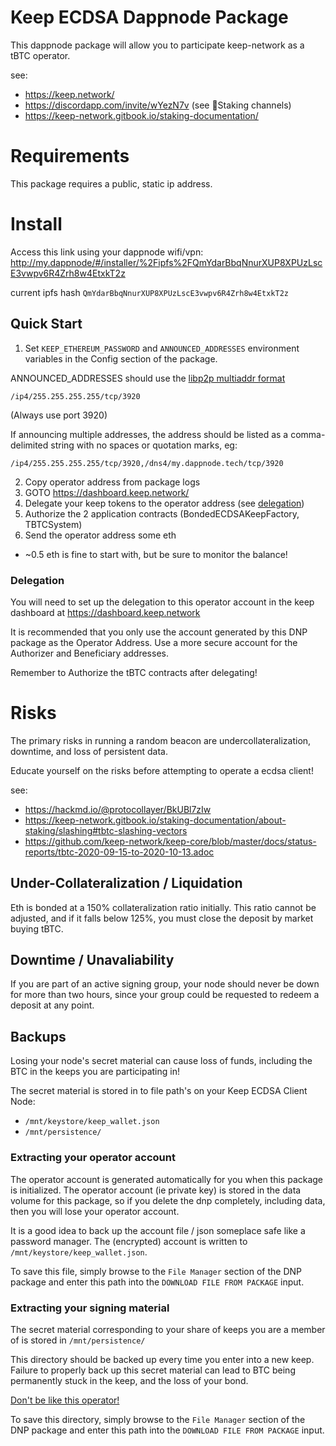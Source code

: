 # Keep ECDSA Dappnode Package
This dappnode package will allow you to participate keep-network as a tBTC operator.

see:
- https://keep.network/
- https://discordapp.com/invite/wYezN7v (see 🥩Staking channels)
- https://keep-network.gitbook.io/staking-documentation/

# Requirements
This package requires a public, static ip address.

# Install
Access this link using your dappnode wifi/vpn:
http://my.dappnode/#/installer/%2Fipfs%2FQmYdarBbqNnurXUP8XPUzLscE3vwpv6R4Zrh8w4EtxkT2z

current ipfs hash `QmYdarBbqNnurXUP8XPUzLscE3vwpv6R4Zrh8w4EtxkT2z`

## Quick Start
1. Set `KEEP_ETHEREUM_PASSWORD` and `ANNOUNCED_ADDRESSES` environment variables in the Config section of the package.

ANNOUNCED_ADDRESSES should use the [libp2p multiaddr format](https://docs.libp2p.io/concepts/addressing/)
```
/ip4/255.255.255.255/tcp/3920
```

(Always use port 3920)

If announcing multiple addresses, the address should be listed as a comma-delimited string with no spaces or quotation marks, eg:
```
/ip4/255.255.255.255/tcp/3920,/dns4/my.dappnode.tech/tcp/3920
```

2. Copy operator address from package logs
3. GOTO https://dashboard.keep.network/
4. Delegate your keep tokens to the operator address (see [delegation](#delegation))
5. Authorize the 2 application contracts (BondedECDSAKeepFactory, TBTCSystem)
6. Send the operator address some eth
  - ~0.5 eth is fine to start with, but be sure to monitor the balance!

### Delegation
You will need to set up the delegation to this operator account in the keep dashboard at https://dashboard.keep.network

It is recommended that you only use the account generated by this DNP package as the Operator Address.
Use a more secure account for the Authorizer and Beneficiary addresses.

Remember to Authorize the tBTC contracts after delegating!

# Risks
The primary risks in running a random beacon are undercollateralization, downtime, and loss of persistent data.

Educate yourself on the risks before attempting to operate a ecdsa client!

see:
- https://hackmd.io/@protocollayer/BkUBl7zIw
- https://keep-network.gitbook.io/staking-documentation/about-staking/slashing#tbtc-slashing-vectors
- https://github.com/keep-network/keep-core/blob/master/docs/status-reports/tbtc-2020-09-15-to-2020-10-13.adoc


## Under-Collateralization / Liquidation
Eth is bonded at a 150% collateralization ratio initially. This ratio cannot
be adjusted, and if it falls below 125%, you must close the deposit by market
buying tBTC.


## Downtime / Unavaliability
If you are part of an active signing group, your node should never be down for more than two hours, since your group could be requested to redeem a deposit at any point.


## Backups
Losing your node's secret material can cause loss of funds, including the BTC in the keeps you are participating in!

The secret material is stored in to file path's on your Keep ECDSA Client Node:
- `/mnt/keystore/keep_wallet.json`
- `/mnt/persistence/`


### Extracting your operator account
The operator account is generated automatically for you when this package is initialized.
The operator account (ie private key) is stored in the data volume for this package,
so if you delete the dnp completely, including data, then you will lose your operator account.

It is a good idea to back up the account file / json someplace safe like a password manager.
The (encrypted) account is written to `/mnt/keystore/keep_wallet.json`.

To save this file, simply browse to the `File Manager` section of the DNP package and enter
this path into the `DOWNLOAD FILE FROM PACKAGE` input.

### Extracting your signing material
The secret material corresponding to your share of keeps you are a member of is stored in `/mnt/persistence/`

This directory should be backed up every time you enter into a new keep.
Failure to properly back up this secret material can lead to BTC being permanently stuck in the keep,
and the loss of your bond.

[Don't be like this operator!](https://github.com/keep-network/keep-core/blob/master/docs/status-reports/tbtc-2020-09-15-to-2020-10-13.adoc#missing-signer-backups)

To save this directory, simply browse to the `File Manager` section of the DNP package and enter
this path into the `DOWNLOAD FILE FROM PACKAGE` input.
